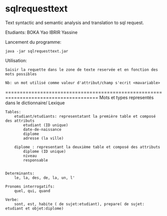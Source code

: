 # sqlrequesttext
Text syntactic and semantic analysis and translation to sql request.

Etudiants: BOKA Yao
	 IBRIR Yassine


Lancement du programme:
	
	java -jar sqlrequesttext.jar


Utilisation:

	Saisir la requette dans le zone de texte reservée et en fonction des mots possibles

	Nb: un mot utilisé comme valeur d'attribut/champ s'ecrit <mavariable>


======================================================================================
Mots et types representés dans le  dictionnaire/ Lexique

	Tables:
		etudiant/etudiants: representatant la première table et composé des attributs
			etudiant (ID unique)
			date-de-naissance
			diplome
			adresse (la ville)

		diplome : representant la deuxième table et composé des attributs
			diplome (ID unique)
			niveau
			responsable


	Determinants:
		le, la, des, de, la, un, l'

	Pronoms interrogatifs:
		quel, qui, quand

	Verbe:
		sont, est, habite ( de sujet:etudiant), prepare( de sujet: etudiant et objet:diplome)
		


		
			
	





